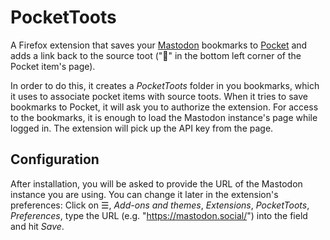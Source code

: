 # PocketToots

A Firefox extension that saves your [Mastodon](https://joinmastodon.org/)
bookmarks to [Pocket](https://getpocket.com/de/saves) and adds a link back to
the source toot ("🦣" in the bottom left corner of the Pocket item's page).

In order to do this, it creates a *PocketToots* folder in you bookmarks, which
it uses to associate pocket items with source toots. When it tries to save
bookmarks to Pocket, it will ask you to authorize the extension. For access to
the bookmarks, it is enough to load the Mastodon instance's page while logged
in. The extension will pick up the API key from the page.

## Configuration

After installation, you will be asked to provide the URL of the Mastodon
instance you are using. You can change it later in the extension's preferences:
Click on ☰, *Add-ons and themes*, *Extensions*, *PocketToots*, *Preferences*,
type the URL (e.g. "https://mastodon.social/") into the field and hit *Save*.
